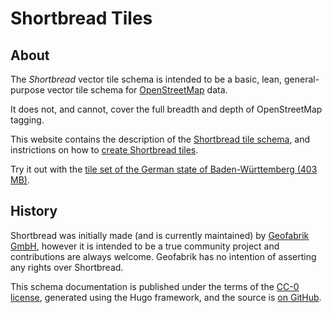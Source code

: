 # Shortbread Tiles

## About

The _Shortbread_ vector tile schema is intended to be a basic, lean, general-purpose vector
tile schema for [OpenStreetMap](https://www.openstreetmap.org/) data.

It does not, and cannot, cover the full breadth and depth of OpenStreetMap tagging.

This website contains the description of the [Shortbread tile schema](/schema/), and instrictions on how to [create Shortbread tiles](/make-vectortiles/).

Try it out with the [tile set of the German state of Baden-Württemberg (403 MB)](/shortbread-examples/shortbread-baden-wuerttemberg.mbtiles).

## History

Shortbread was initially made (and is currently maintained) by [Geofabrik GmbH](https://www.geofabrik.de/), however it is intended to be a true community project and contributions are always welcome. Geofabrik has no intention of asserting any rights over Shortbread.

This schema documentation is published under the terms of the [CC-0 license](https://creativecommons.org/public-domain/cc0/), generated using the Hugo framework, and the source is [on GitHub](https://github.com/geofabrik/shortbread-docs).
